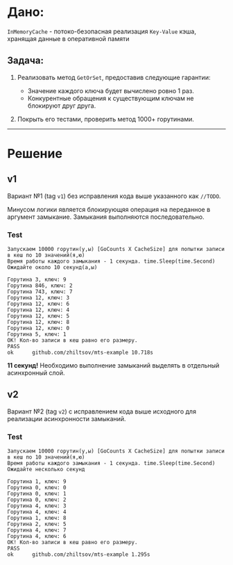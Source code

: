 # Дано:
`InMemoryCache` - потоко-безопасная реализация `Key-Value` кэша, хранящая данные в оперативной памяти

## Задача:
1. Реализовать метод `GetOrSet`, предоставив следующие гарантии:
    - Значение каждого ключа будет вычислено ровно 1 раз.
    - Конкурентные обращения к существующим ключам не блокируют друг друга.

2. Покрыть его тестами, проверить метод 1000+ горутинами.

---

# Решение
## v1
Вариант №1 (tag `v1`) без исправления кода выше указанного как `//TODO`.

Минусом логики является блокирующяя операция на переданное в аргумент замыкание.
Замыкания выполняются последовательно.

### Test
```
Запускаем 10000 горутин(у,ы) [GoCounts Х CacheSize] для попытки записи в кеш по 10 значений(я,ю)
Время работы каждого замыкания - 1 секунда. time.Sleep(time.Second)
Ожидайте около 10 секунд(а,ы)

Горутина 3, ключ: 9
Горутина 846, ключ: 2
Горутина 743, ключ: 7
Горутина 12, ключ: 3
Горутина 12, ключ: 6
Горутина 12, ключ: 4
Горутина 12, ключ: 5
Горутина 12, ключ: 8
Горутина 12, ключ: 0
Горутина 5, ключ: 1
OK! Кол-во записи в кеш равно его размеру.
PASS
ok      github.com/zhiltsov/mts-example 10.718s
```
**11 секунд!**
Необходимо выполнение замыканий выделять в отдельный асинхронный слой.

## v2
Вариант №2 (tag `v2`) c исправлением кода выше исходного для реализации асинхронности замыканий.

### Test
```
Запускаем 10000 горутин(у,ы) [GoCounts Х CacheSize] для попытки записи в кеш по 10 значений(я,ю)
Время работы каждого замыкания - 1 секунда. time.Sleep(time.Second)
Ожидайте несколько секунд

Горутина 1, ключ: 9
Горутина 0, ключ: 0
Горутина 0, ключ: 1
Горутина 0, ключ: 2
Горутина 4, ключ: 3
Горутина 4, ключ: 4
Горутина 1, ключ: 8
Горутина 2, ключ: 5
Горутина 4, ключ: 7
Горутина 4, ключ: 6
OK! Кол-во записи в кеш равно его размеру.
PASS
ok      github.com/zhiltsov/mts-example 1.295s
```